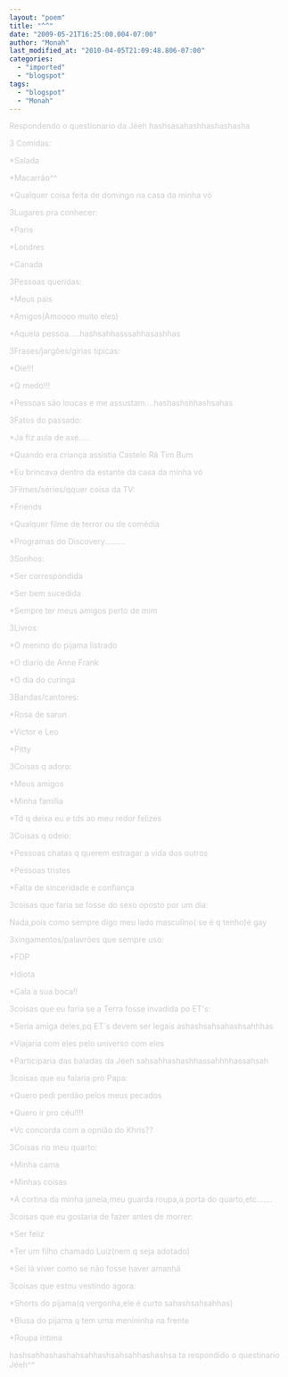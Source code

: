 ```yaml
---
layout: "poem"
title: "^^"
date: "2009-05-21T16:25:00.004-07:00"
author: "Monah"
last_modified_at: "2010-04-05T21:09:48.806-07:00"
categories:
  - "imported"
  - "blogspot"
tags:
  - "blogspot"
  - "Monah"
---
```


<span style="COLOR: rgb(204,204,204)">Respondendo o questionario da Jéeh hashsasahashhashashasha

<span style="COLOR: rgb(204,204,204)">

<span style="COLOR: rgb(204,204,204)">3 Comidas:

<span style="COLOR: rgb(204,204,204)">*Salada

<span style="COLOR: rgb(204,204,204)">*Macarrão^^

<span style="COLOR: rgb(204,204,204)">*Qualquer coisa feita de domingo na casa da minha vó

<span style="COLOR: rgb(204,204,204)">

<span style="COLOR: rgb(204,204,204)">3Lugares pra conhecer:

<span style="COLOR: rgb(204,204,204)">*Paris

<span style="COLOR: rgb(204,204,204)">*Londres

<span style="COLOR: rgb(204,204,204)">*Canada

<span style="COLOR: rgb(204,204,204)">

<span style="COLOR: rgb(204,204,204)">3Pessoas queridas:

<span style="COLOR: rgb(204,204,204)">*Meus pais

<span style="COLOR: rgb(204,204,204)">*Amigos(Amoooo muito eles)

<span style="COLOR: rgb(204,204,204)">*Aquela pessoa.....hashsahhasssahhasashhas

<span style="COLOR: rgb(204,204,204)">

<span style="COLOR: rgb(204,204,204)">3Frases/jargões/gírias típicas:

<span style="COLOR: rgb(204,204,204)">*Oie!!!

<span style="COLOR: rgb(204,204,204)">*Q medo!!!

<span style="COLOR: rgb(204,204,204)">*Pessoas são loucas e me assustam....hashashshhashsahas

<span style="COLOR: rgb(204,204,204)">

<span style="COLOR: rgb(204,204,204)">3Fatos do passado:

<span style="COLOR: rgb(204,204,204)">*Já fiz aula de axé.....

<span style="COLOR: rgb(204,204,204)">*Quando era criança assistia Castelo Rá Tim Bum

<span style="COLOR: rgb(204,204,204)">*Eu brincava dentro da estante da casa da minha vó

<span style="COLOR: rgb(204,204,204)">

<span style="COLOR: rgb(204,204,204)">3Filmes/séries/qquer coisa da TV:

<span style="COLOR: rgb(204,204,204)">*Friends

<span style="COLOR: rgb(204,204,204)">*Qualquer filme de terror ou de comédia

<span style="COLOR: rgb(204,204,204)">*Programas do Discovery.........

<span style="COLOR: rgb(204,204,204)">

<span style="COLOR: rgb(204,204,204)">3Sonhos:

<span style="COLOR: rgb(204,204,204)">*Ser correspondida

<span style="COLOR: rgb(204,204,204)">*Ser bem sucedida

<span style="COLOR: rgb(204,204,204)">*Sempre ter meus amigos perto de mim

<span style="COLOR: rgb(204,204,204)">

<span style="COLOR: rgb(204,204,204)">3Livros:

<span style="COLOR: rgb(204,204,204)">*O menino do pijama listrado

<span style="COLOR: rgb(204,204,204)">*O diario de Anne Frank

<span style="COLOR: rgb(204,204,204)">*O dia do curinga

<span style="COLOR: rgb(204,204,204)">

<span style="COLOR: rgb(204,204,204)">3Bandas/cantores:

<span style="COLOR: rgb(204,204,204)">*Rosa de saron

<span style="COLOR: rgb(204,204,204)">*Victor e Leo

<span style="COLOR: rgb(204,204,204)">*Pitty

<span style="COLOR: rgb(204,204,204)">

<span style="COLOR: rgb(204,204,204)">3Coisas q adoro:

<span style="COLOR: rgb(204,204,204)">*Meus amigos

<span style="COLOR: rgb(204,204,204)">*Minha família

<span style="COLOR: rgb(204,204,204)">*Td q deixa eu e tds ao meu redor felizes

<span style="COLOR: rgb(204,204,204)">

<span style="COLOR: rgb(204,204,204)">3Coisas q odeio:

<span style="COLOR: rgb(204,204,204)">*Pessoas chatas q querem estragar a vida dos outros

<span style="COLOR: rgb(204,204,204)">*Pessoas tristes

<span style="COLOR: rgb(204,204,204)">*Falta de sinceridade e confiança

<span style="COLOR: rgb(204,204,204)">

<span style="COLOR: rgb(204,204,204)">3coisas que faria se fosse do sexo oposto por um dia:

<span style="COLOR: rgb(204,204,204)">Nada,pois como sempre digo meu lado masculino( se é q tenho)é gay

<span style="COLOR: rgb(204,204,204)">

<span style="COLOR: rgb(204,204,204)">3xingamentos/palavrões que sempre uso:

<span style="COLOR: rgb(204,204,204)">*FDP

<span style="COLOR: rgb(204,204,204)">*Idiota

<span style="COLOR: rgb(204,204,204)">*Cala a sua boca!!

<span style="COLOR: rgb(204,204,204)">

<span style="COLOR: rgb(204,204,204)">3coisas que eu faria se a Terra fosse invadida po ET's:

<span style="COLOR: rgb(204,204,204)">*Seria amiga deles,pq ET´s devem ser legais ashashsahsahashsahhhas

<span style="COLOR: rgb(204,204,204)">*Viajaria com eles pelo universo com eles

<span style="COLOR: rgb(204,204,204)">*Participaria das baladas da Jéeh sahsahhashashhassahhhhassahsah

<span style="COLOR: rgb(204,204,204)">

<span style="COLOR: rgb(204,204,204)">3coisas que eu falaria pro Papa:

<span style="COLOR: rgb(204,204,204)">*Quero pedi perdão pelos meus pecados

<span style="COLOR: rgb(204,204,204)">*Quero ir pro céu!!!!

<span style="COLOR: rgb(204,204,204)">*Vc concorda com a opnião do Khris??

<span style="COLOR: rgb(204,204,204)">

<span style="COLOR: rgb(204,204,204)">3Coisas no meu quarto:

<span style="COLOR: rgb(204,204,204)">*Minha cama

<span style="COLOR: rgb(204,204,204)">*Minhas coisas

<span style="COLOR: rgb(204,204,204)">*A cortina da minha janela,meu guarda roupa,a porta do quarto,etc.......

<span style="COLOR: rgb(204,204,204)">

<span style="COLOR: rgb(204,204,204)">3coisas que eu gostaria de fazer antes de morrer:

<span style="COLOR: rgb(204,204,204)">*Ser feliz

<span style="COLOR: rgb(204,204,204)">*Ter um filho chamado Luiz(nem q seja adotado)

<span style="COLOR: rgb(204,204,204)">*Sei lá viver como se não fosse haver amanhã

<span style="COLOR: rgb(204,204,204)">

<span style="COLOR: rgb(204,204,204)">3coisas que estou vestindo agora:

<span style="COLOR: rgb(204,204,204)">*Shorts do pijama(q vergonha,ele é curto sahashsahsahhas)

<span style="COLOR: rgb(204,204,204)">*Blusa do pijama q tem uma menininha na frente

<span style="COLOR: rgb(204,204,204)">*Roupa intima

<span style="COLOR: rgb(204,204,204)">

<span style="COLOR: rgb(204,204,204)">hashsahhashashahsahhashsahsahhashashsa ta respondido o questinario Jéeh^^